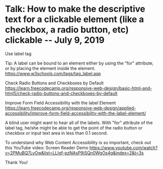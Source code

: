# Talk: How to make the descriptive text for a clickable element (like a checkbox, a radio button, etc) clickable -- July 9, 2019


Use label tag

Tip: A label can be bound to an element either by using the "for" attribute, or by placing the element inside the <label> element.
https://www.w3schools.com/tags/tag_label.asp

Check Radio Buttons and Checkboxes by Default
https://learn.freecodecamp.org/responsive-web-design/basic-html-and-html5/check-radio-buttons-and-checkboxes-by-default

Improve Form Field Accessibility with the label Element
https://learn.freecodecamp.org/responsive-web-design/applied-accessibility/improve-form-field-accessibility-with-the-label-element/

A blind user might want to hear all of the labels. With "for" attribute of the label tag, he/she might be able to get the point of the radio button or checkbox or input text area in less than 0.1 second. 

To understand why Web Content Accessibility is so important, check out this YouTube video: 
Screen Reader Demo
https://www.youtube.com/watch?v=2PMuBQ7LyOw&list=LLIgf-pzNAsP9iSQn0WgOs4g&index=2&t=3s


Thank You!

